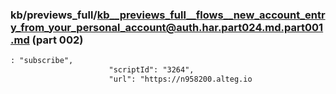 ### kb/previews_full/kb__previews_full__flows__new_account_entry_from_your_personal_account@auth.har.part024.md.part001.md (part 002)

```md
: "subscribe",
                      "scriptId": "3264",
                      "url": "https://n958200.alteg.io
```

```
